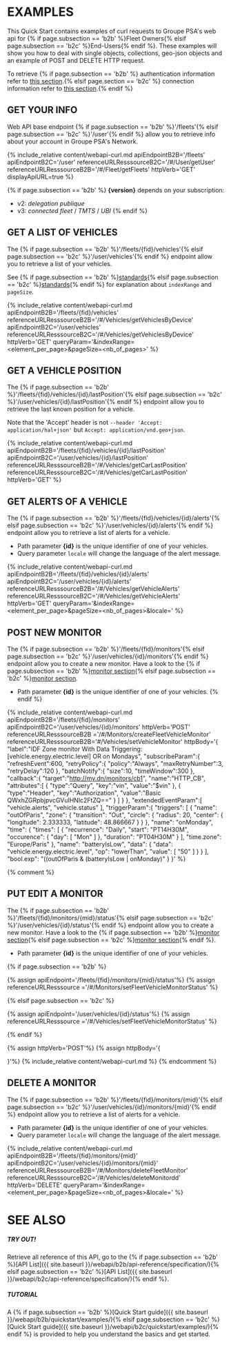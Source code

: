 # EXAMPLES

This Quick Start contains examples of curl requests to Groupe PSA's web api for {% if page.subsection == 'b2b' %}Fleet Owners{% elsif page.subsection == 'b2c' %}End-Users{% endif %}. These examples will show you how to deal with single objects, collections, geo-json objects and an example of POST and DELETE HTTP request.

To retrieve {% if page.subsection == 'b2b' %} authentication information refer to [this section]({{site.baseurl}}/webapi/b2b/quickstart/authentication).{% elsif page.section == 'b2c' %} connection information refer to [this section]({{site.baseurl}}/webapi/b2c/quickstart/connect).{% endif %}


## GET YOUR INFO

<div class="toto">
</div>

   Web API base endpoint {% if page.subsection == 'b2b' %}'/fleets'{% elsif page.subsection == 'b2c' %}'/user'{% endif %} allow you to retrieve info about your account in Groupe PSA's Network.

   {% include_relative content/webapi-curl.md apiEndpointB2B='/fleets' apiEndpointB2C='/user' referenceURLResssourceB2C='/#/User/getUser' referenceURLResssourceB2B='/#/Fleet/getFleets' httpVerb='GET' displayApiURL=true %}

   {% if page.subsection == 'b2b' %} 
   **{version}** depends on your subscription:
   - v2: *delegation publique*
   - v3: *connected fleet* / *TMTS* / *UBI*
   {% endif %}


## GET A LIST OF VEHICLES


The {% if page.subsection == 'b2b' %}'/fleets/{fid}/vehicles'{% elsif page.subsection == 'b2c' %}'/user/vehicles'{% endif %} endpoint allow you to retrieve a list of your vehicles. 

See {% if page.subsection == 'b2b' %}[standards]({{site.baseurl}}/webapi/b2b/overview/standards#pagination){% elsif page.subsection == 'b2c' %}[standards]({{site.baseurl}}/webapi/b2c/overview/standards#pagination){% endif %} for explanation about `indexRange` and `pageSize`.

{% include_relative content/webapi-curl.md apiEndpointB2B='/fleets/{fid}/vehicles'  referenceURLResssourceB2B='/#/Vehicles/getVehiclesByDevice' apiEndpointB2C='/user/vehicles' referenceURLResssourceB2C='/#/Vehicles/getVehiclesByDevice' httpVerb='GET' queryParam='&indexRange=<element_per_page>&pageSize=<nb_of_pages>' %}


## GET A VEHICLE POSITION


The {% if page.subsection == 'b2b' %}'/fleets/{fid}/vehicles/{id}/lastPosition'{% elsif page.subsection == 'b2c' %}'/user/vehicles/{id}/lastPosition'{% endif %} endpoint allow you to retrieve the last known position for a vehicle.

Note that the 'Accept' header is not `--header 'Accept: application/hal+json'` but `Accept: application/vnd.geo+json`.

{% include_relative content/webapi-curl.md apiEndpointB2B='/fleets/{fid}/vehicles/{id}/lastPosition' apiEndpointB2C='/user/vehicles/{id}/lastPosition' referenceURLResssourceB2B='/#/Vehicles/getCarLastPosition' referenceURLResssourceB2C='/#/Vehicles/getCarLastPosition' httpVerb='GET' %}


## GET ALERTS OF A VEHICLE


The {% if page.subsection == 'b2b' %}'/fleets/{fid}/vehicles/{id}/alerts'{% elsif page.subsection == 'b2c' %}'/user/vehicles/{id}/alerts'{% endif %} endpoint allow you to retrieve a list of alerts for a vehicle.
- Path parameter **{id}** is the unique identifier of one of your vehicles. 
- Query parameter `locale` will change the language of the alert message.

{% include_relative content/webapi-curl.md apiEndpointB2B='/fleets/{fid}/vehicles/{id}/alerts' apiEndpointB2C='/user/vehicles/{id}/alerts' referenceURLResssourceB2B='/#/Vehicles/getVehicleAlerts' referenceURLResssourceB2C='/#/Vehicles/getVehicleAlerts' httpVerb='GET' queryParam='&indexRange=<element_per_page>&pageSize=<nb_of_pages>&locale=<language>' %}


## POST NEW MONITOR


The {% if page.subsection == 'b2b' %}'/fleets/{fid}/monitors'{% elsif page.subsection == 'b2c' %}'/user/vehicles/{id}/monitors'{% endif %} endpoint allow you to create a new monitor. Have a look to the {% if page.subsection == 'b2b' %}[monitor section]({{site.baseurl}}/webapi/b2b/monitor/about){% elsif page.subsection == 'b2c' %}[monitor section]({{site.baseurl}}/webapi/b2c/monitor/about).
- Path parameter **{id}** is the unique identifier of one of your vehicles.
{% endif %} 

{% include_relative content/webapi-curl.md apiEndpointB2B='/fleets/{fid}/monitors' apiEndpointB2C='/user/vehicles/{id}/monitors' httpVerb='POST' referenceURLResssourceB2B ='/#/Monitors/createFleetVehicleMonitor' referenceURLResssourceB2B='#/Vehicles/setVehicleMonitor' httpBody='{
   "label":"IDF Zone monitor With Data Triggering:[vehicle.energy.electric.level] OR on Mondays",
   "subscribeParam":{
      "refreshEvent":600,
      "retryPolicy":{
         "policy":"Always",
         "maxRetryNumber":3,
         "retryDelay":120
      },
      "batchNotify":{
         "size":10,
         "timeWindow":300
      },
      "callback":{
         "target":"http://my.dn/monitors/cb1",
         "name":"HTTP_CB",
         "attributes":[
            {
               "type":"Query",
               "key":"vin",
               "value":"$vin"
            },
            {
               "type":"Header",
               "key":"Authorization",
               "value":"Basic QWxhZGRpbjpvcGVuIHNlc2FtZQ=="
            }
         ]
      }
   },
   "extendedEventParam":[
      "vehicle.alerts",
      "vehicle.status"
   ],
   "triggerParam":{
      "triggers": [
      {
         "name": "outOfParis",
         "zone": {
            "transition": "Out",
            "circle": {
               "radius": 20,
               "center": {
               "longitude": 2.333333,
               "latitude": 48.866667
               }
            }
         },
         "name": "onMonday",
         "time": {
            "times": [
               {
               "recurrence": "Daily",
               "start": "PT14H30M",
               "occurence": {
                  "day": [
                     "Mon"
                  ]
               },
               "duration": "PT04H30M"
             }
            ],
            "time.zone": "Europe/Paris"
         },
         "name": "batteryIsLow",
         "data": {
          "data": "vehicle.energy.electric.level",
          "op": "lowerThan",
          "value": [
            "50"
            ]
        }
      }
    ],
    "bool.exp": "((outOfParis & (batteryIsLow | onMonday)"
  }
}' %}

{% comment %} 
## PUT EDIT A MONITOR

The {% if page.subsection == 'b2b' %}'/fleets/{fid}/monitors/{mid}/status'{% elsif page.subsection == 'b2c' %}'/user/vehicles/{id}/status'{% endif %} endpoint allow you to create a new monitor. Have a look to the {% if page.subsection == 'b2b' %}[monitor section]({{site.baseurl}}/webapi/b2b/monitor/about){% elsif page.subsection == 'b2c' %}[monitor section]({{site.baseurl}}/webapi/b2c/monitor/about){% endif %}.
- Path parameter **{id}** is the unique identifier of one of your vehicles. 

{% if page.subsection == 'b2b' %}

{% assign apiEndpoint='/fleets/{fid}/monitors/{mid}/status'%}
{% assign referenceURLResssource ='/#/Monitors/setFleetVehicleMonitorStatus' %}

{% elsif page.subsection == 'b2c' %}

{% assign apiEndpoint='/user/vehicles/{id}/status'%}
{% assign referenceURLResssource ='/#/Vehicles/setFleetVehicleMonitorStatus' %}

{% endif %}

{% assign httpVerb='POST'%}
{% assign httpBody='{

}'%}
{% include_relative content/webapi-curl.md %}
{% endcomment %}


## DELETE A MONITOR


The {% if page.subsection == 'b2b' %}'/fleets/{fid}/monitors/{mid}'{% elsif page.subsection == 'b2c' %}'/user/vehicles/{id}/monitors/{mid}'{% endif %} endpoint allow you to retrieve a list of alerts for a vehicle.
- Path parameter **{id}** is the unique identifier of one of your vehicles. 
- Query parameter `locale` will change the language of the alert message.

{% include_relative content/webapi-curl.md apiEndpointB2B='/fleets/{fid}/monitors/{mid}' apiEndpointB2C='/user/vehicles/{id}/monitors/{mid}' referenceURLResssourceB2B='/#/Monitors/deleteFleetMonitor' referenceURLResssourceB2C='/#/Vehicles/deleteMonitordd' httpVerb='DELETE' queryParam='&indexRange=<element_per_page>&pageSize=<nb_of_pages>&locale=<language>' %}


# SEE ALSO

##### TRY OUT!

Retrieve all reference of this API, go to the {% if page.subsection == 'b2b' %}[API List]({{ site.baseurl }}/webapi/b2b/api-reference/specification/){% elsif page.subsection == 'b2c' %}[API List]({{ site.baseurl }}/webapi/b2c/api-reference/specification/){% endif %}.


##### TUTORIAL

A  {% if page.subsection == 'b2b' %}[Quick Start guide]({{ site.baseurl }}/webapi/b2b/quickstart/examples/){% elsif page.subsection == 'b2c' %}[Quick Start guide]({{ site.baseurl }}/webapi/b2c/quickstart/examples/){% endif %} is provided to help you understand the basics and get started.

